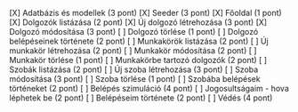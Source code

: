 [X] Adatbázis és modellek (3 pont)
[X] Seeder (3 pont)
[X] Főoldal (1 pont)
[X] Dolgozók listázása (2 pont)
[X] Új dolgozó létrehozása (3 pont)
[X] Dolgozó módosítása (3 pont)
[ ] Dolgozó törlése (1 pont)
[ ] Dolgozó belépéseinek története (2 pont)
[ ] Munkakörök listázása (2 pont)
[ ] Új munkakör létrehozása (2 pont)
[ ] Munkakör módosítása (2 pont)
[ ] Munkakör törlése (1 pont)
[ ] Munkakörbe tartozó dolgozók (2 pont)
[ ] Szobák listázása (2 pont)
[ ] Új szoba létrehozása (3 pont)
[ ] Szoba módosítása (3 pont)
[ ] Szoba törlése (1 pont)
[ ] Szobába belépések történeket (2 pont)
[ ] Belépés szimuláció (4 pont)
[ ] Jogosultságaim - hova léphetek be (2 pont)
[ ] Belépéseim története (2 pont)
[ ] Védés (4 pont)
